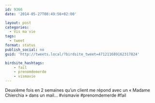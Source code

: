 ```yaml
---
id: 9366
date: '2014-05-27T08:49:56+02:00'

layout: post
categories:
  - Vis ma vie
tags:
  - tweet
format: status
publish_social: no
guid: 'http://tweets.local/?birdsite_tweet=471211689162317824'

birdsite_hashtags:
    - fail
    - prenomdemerde
    - vismavie
---
```


Deuxième fois en 2 semaines qu’un client me répond avec un « Madame Chierchia » dans un mail… #vismavie #prenomdemerde #fail